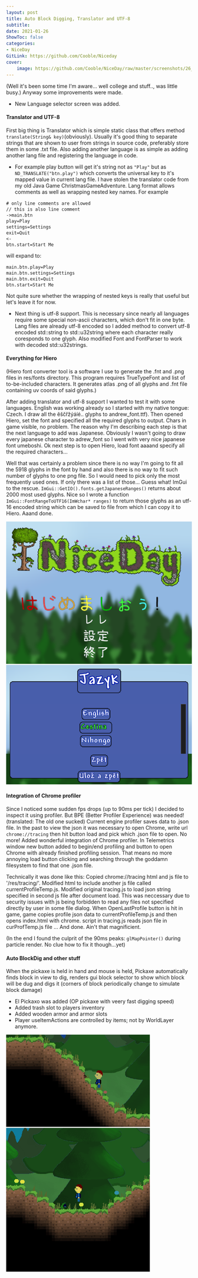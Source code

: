 ```yaml
---
layout: post
title: Auto Block Digging, Translator and UTF-8
subtitle: 
date: 2021-01-26
ShowToc: false
categories:
- NiceDay
GitLink: https://github.com/Cooble/Niceday
cover: 
    image: https://github.com/Cooble/NiceDay/raw/master/screenshots/26_01_2021_gui_0.png
---
```

(Well it's been some time I'm aware... well college and stuff.., was little busy.) 
Anyway some improvements were made.

- New Language selector screen was added.

#### Translator and UTF-8
First big thing is Translator which is simple static class that offers method `translate(String& key)`(obviously). 
Usually it's good thing to separate strings that are shown to user from strings in source code, preferably store them in some .txt file.
Also adding another language is as simple as adding another lang file and registering the language in code.
- For example play button will get it's string not as `"Play"` 
but as `ND_TRANSLATE("btn.play")` which converts the universal key to it's mapped value in current lang file.
I have stolen the translator code from my old Java Game ChristmasGameAdventure.
Lang format allows comments as well as wrapping nested key names. For example 
```
# only line comments are allowed
// this is also line comment
->main.btn
play=Play
settings=Settings
exit=Quit
<-
btn.start=Start Me
```
will expand to:
```
main.btn.play=Play
main.btn.settings=Settings
main.btn.exit=Quit
btn.start=Start Me
```
Not quite sure whether the wrapping of nested keys is really that useful but let's leave it for now.

- Next thing is utf-8 support. This is necessary since nearly all languages require some special non-ascii characters, which don't fit in one byte.
Lang files are already utf-8 encoded so I added method to convert utf-8 encoded std::string to std::u32string where each character really coresponds to one glyph.
Also modified Font and FontParser to work with decoded std::u32strings.

#### Everything for Hiero
(Hiero font converter tool is a software I use to generate the .fnt and .png files in res/fonts directory. 
This program requires TrueTypeFont and list of to-be-included characters. 
It generates atlas .png of all glyphs and .fnt file containing uv coords of said glyphs.)
  

After adding translator and utf-8 support I wanted to test it with some languages.
English was working already so I started with my native tongue: Czech.
I draw all the ěščřžýáíé.. glyphs to andrew_font.ttf). Then opened Hiero, set the font and specified all the required glyphs to output.
Chars in game visible, no problem. 
The reason why I'm describing each step is that the next language to add was Japanese.
Obviously I wasn't going to draw every japanese character to adrew_font so I went with very nice japanese font umeboshi. 
Ok next step is to open Hiero, load font aaaand specify all the required characters... 
  
Well that was certainly a problem since there is no way I'm going to fit all the 5918 glyphs in the font by hand 
and also there is no way to fit such number of glyphs to one png file. So I would need to pick only the most frequently used ones.
If only there was a list of those... Guess what! ImGui to the rescue. `ImGui::GetIO().fonts.getJapaneseRanges()` returns about 2000 most used glyphs.
Nice so I wrote a function `ImGui::FontRangeToUTF16(ImWchar* ranges)`  to return those glyphs as an utf-16 encoded string which can be saved to file from which I can copy it to Hiero. Aaand done.
  
![Alt text](https://github.com/Cooble/NiceDay/raw/master/screenshots/26_01_2021_gui_0.png#center "Main gui") 
![Alt text](https://github.com/Cooble/NiceDay/raw/master/screenshots/26_01_2021_gui_1.png#center  "languages gui") 
  
#### Integration of Chrome profiler
Since I noticed some sudden fps drops (up to 90ms per tick) I decided to inspect it using profiler. 
But BPE (Better Profiler Experience) was needed! (translated: The old one sucked)
Current engine profiler saves data to .json file. 
In the past to view the json it was necessary to open Chrome, write url `chrome://tracing` 
then hit button load and pick which .json file to open. No more!
Added wonderful integration of Chrome profiler. In Telemetrics window
new button added to begin/end profiling and button to open Chrome with
already finished profiling session. That means no more annoying
load button clicking and searching through the goddamn filesystem to
find that one .json file. 
  
  
Technically it was done like this: Copied chrome://tracing
html and js file to '/res/tracing/'. Modified html to include another js file called
currentProfileTemp.js. Modified original tracing.js to load json string
specified in second js file after document load. This was
neccessary due to security issues with js being forbidden to read any
files not specified directly by user in some file dialog. When
OpenLastProfile button is hit in game, game copies profile json data to
currentProfileTemp.js and then opens index.html with chrome. script
in tracing.js reads json file in curProfTemp.js file ... And done.
Ain't that magnificient.

(In the end I found the culprit of the 90ms peaks: `glMapPointer()` during particle render. No clue how to fix it though...yet)
  
#### Auto BlockDig and other stuff
When the pickaxe is held in hand and mouse is held, Pickaxe automatically finds block in view to dig, 
renders gui block selector to show which block will be dug 
and digs it (corners of block periodically change to simulate block damage)
- El Pickaxo was added (OP pickaxe with veery fast digging speed)
- Added trash slot to players inventory
- Added wooden armor and armor slots
- Player useItemActions are controlled by items; not by WorldLayer anymore.
  
![Alt text](https://github.com/Cooble/NiceDay/raw/master/screenshots/26_01_2021_dig.gif#center "digging") 
![Alt text](https://github.com/Cooble/NiceDay/raw/master/screenshots/26_01_2021.gif#center "nagaretekutokinonakadedemo") 